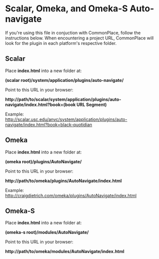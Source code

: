 # Scalar, Omeka, and Omeka-S Auto-navigate
If you're using this file in conjuction with CommonPlace, follow the instructions below. When encountering a project URL, CommonPlace will look for the plugin in each platform's respective folder.

## Scalar  
Place **index.html** into a new folder at:  
  
**(scalar root)/system/application/plugins/auto-navigate/**  

Point to this URL in your browser:  
  
**http://<span></span>path/to/scalar/system/application/plugins/auto-navigate/index.html?book=(book URL Segment)**  

Example:  
http://scalar.usc.edu/anvc/system/application/plugins/auto-navigate/index.html?book=black-quotidian
  
## Omeka
Place **index.html** into a new folder at:  
  
**(omeka root)/plugins/AutoNavigate/**  
  
Point to this URL in your browser:  
  
**http://<span></span>path/to/omeka/plugins/AutoNavigate/index.html**  

Example:  
http://craigdietrich.com/omeka/plugins/AutoNavigate/index.html

## Omeka-S
Place **index.html** into a new folder at:  
  
**(omeka-s root)/modules/AutoNavigate/**  
  
Point to this URL in your browser:  
  
**http://<span></span>path/to/omeka/modules/AutoNavigate/index.html**  
